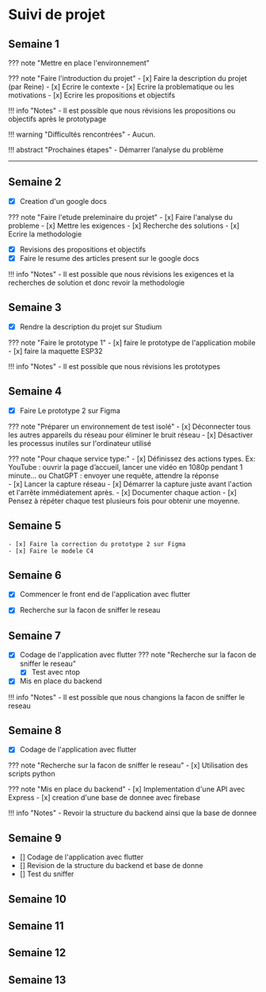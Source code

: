# Suivi de projet

## Semaine 1

??? note "Mettre en place l'environnement"

??? note "Faire l'introduction du projet"
    - [x] Faire la description du projet (par Reine)
    - [x] Ecrire le contexte
    - [x] Ecrire la problematique ou les motivations
    - [x] Ecrire les propositions et objectifs
       

!!! info "Notes"
    - Il est possible que nous révisions les propositions ou objectifs après le prototypage

!!! warning "Difficultés rencontrées"
    - Aucun.

!!! abstract "Prochaines étapes"
    - Démarrer l’analyse du problème

---

## Semaine 2

- [x] Creation d'un google docs 

??? note "Faire l'etude preleminaire du projet"
    - [x] Faire l'analyse du probleme 
    - [x] Mettre les exigences
    - [x] Recherche des solutions
    - [x] Ecrire la methodologie

 - [x] Revisions des propositions et objectifs 
 - [X] Faire le resume des articles present sur le google docs

!!! info "Notes"
    - Il est possible que nous révisions les exigences et la recherches de solution et donc revoir la methodologie

## Semaine 3

- [x] Rendre la description du projet sur Studium

??? note "Faire le prototype 1"
    - [x] faire le prototype de l'application mobile
    - [x] faire la maquette ESP32 

!!! info "Notes"
    - Il est possible que nous révisions les prototypes 
  



## Semaine 4

- [x] Faire Le prototype 2 sur Figma 

??? note "Préparer un environnement de test isolé"
       - [x] Déconnecter tous les autres appareils du réseau pour éliminer le bruit réseau
       - [x] Désactiver les processus inutiles sur l'ordinateur utilisé

??? note "Pour chaque service type:"
     - [x] Définissez des actions types. Ex: YouTube : ouvrir la page d’accueil, lancer une vidéo en 1080p pendant 1 minute… ou ChatGPT : envoyer une requête, attendre la réponse    
     - [x] Lancer la capture réseau
     - [x] Démarrer la capture juste avant l'action et l'arrête immédiatement après.
     - [x] Documenter chaque action
     - [x] Pensez à répéter chaque test plusieurs fois pour obtenir une moyenne.

## Semaine 5
    - [x] Faire la correction du prototype 2 sur Figma 
    - [x] Faire le modele C4 

## Semaine 6
- [x] Commencer le front end de l'application avec flutter
- [x] Recherche sur la facon de sniffer le reseau



## Semaine 7
- [x] Codage de l'application avec flutter
??? note "Recherche sur la facon de sniffer le reseau"
    - [x] Test avec ntop

- [x] Mis en place du backend

!!! info "Notes"
    - Il est possible que nous changions la facon de sniffer le reseau 
  


## Semaine 8
- [x] Codage de l'application avec flutter

??? note "Recherche sur la facon de sniffer le reseau"
    - [x] Utilisation des scripts python

??? note "Mis en place du backend"
    - [x] Implementation d'une API avec Express
    - [x] creation d'une base de donnee avec firebase


!!! info "Notes"
    - Revoir la structure du backend ainsi que la base de donnee 

## Semaine 9

- [] Codage de l'application avec flutter
- [] Revision de la structure du backend et base de donne
- [] Test du sniffer
## Semaine 10

## Semaine 11

## Semaine 12

## Semaine 13
